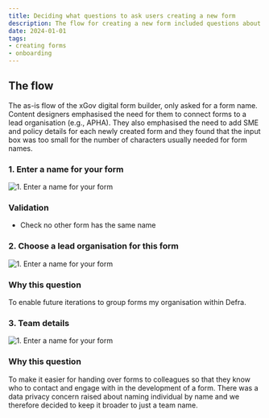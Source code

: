 ```yaml
---
title: Deciding what questions to ask users creating a new form
description: The flow for creating a new form included questions about form name, lead organisation, and team details. Content designers emphasised the need for metadata and privacy concerns regarding individual names.
date: 2024-01-01
tags:
- creating forms
- onboarding
---
```

## The flow
The as-is flow of the xGov digital form builder, only asked for a form name. Content designers emphasised the need for them to connect forms to a lead organisation (e.g., APHA). They also emphasised the need to add SME and policy details for each newly created form and they found that the input box was too small for the number of characters usually needed for form names.

### 1. Enter a name for your form
![1. Enter a name for your form](01-name.png "Text input box to enter a form name")

### Validation
- Check no other form has the same name

### 2. Choose a lead organisation for this form
![1. Enter a name for your form](02-org.png "Text input box to enter a form name")

### Why this question
To enable future iterations to group forms my organisation within Defra.

### 3. Team details
![1. Enter a name for your form](03-team.png "Text input box to enter a form name")

### Why this question
To make it easier for handing over forms to colleagues so that they know who to contact and engage with in the development of a form. There was a data privacy concern raised about naming individual by name and we therefore decided to keep it broader to just a team name.